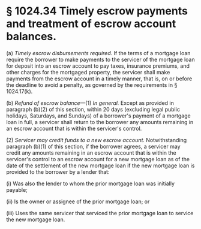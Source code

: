# § 1024.34   Timely escrow payments and treatment of escrow account balances.

(a) *Timely escrow disbursements required.* If the terms of a mortgage loan require the borrower to make payments to the servicer of the mortgage loan for deposit into an escrow account to pay taxes, insurance premiums, and other charges for the mortgaged property, the servicer shall make payments from the escrow account in a timely manner, that is, on or before the deadline to avoid a penalty, as governed by the requirements in § 1024.17(k).


(b) *Refund of escrow balance*—(1) *In general.* Except as provided in paragraph (b)(2) of this section, within 20 days (excluding legal public holidays, Saturdays, and Sundays) of a borrower's payment of a mortgage loan in full, a servicer shall return to the borrower any amounts remaining in an escrow account that is within the servicer's control.


(2) *Servicer may credit funds to a new escrow account.* Notwithstanding paragraph (b)(1) of this section, if the borrower agrees, a servicer may credit any amounts remaining in an escrow account that is within the servicer's control to an escrow account for a new mortgage loan as of the date of the settlement of the new mortgage loan if the new mortgage loan is provided to the borrower by a lender that:


(i) Was also the lender to whom the prior mortgage loan was initially payable;


(ii) Is the owner or assignee of the prior mortgage loan; or


(iii) Uses the same servicer that serviced the prior mortgage loan to service the new mortgage loan.




